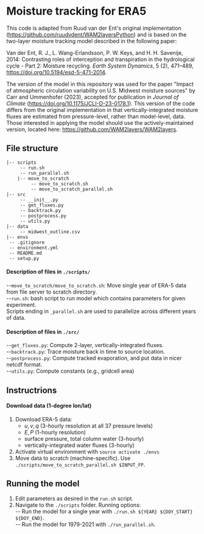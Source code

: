 # Moisture tracking for ERA5
This code is adapted from Ruud van der Ent's original implementation (https://github.com/ruudvdent/WAM2layersPython) and is based on the two-layer moisture tracking model described in the following paper:  

Van der Ent, R. J., L. Wang-Erlandsson, P. W. Keys, and H. H. Savenije, 2014: Contrasting roles of interception and transpiration in the hydrological cycle - Part 2: Moisture recycling. _Earth System Dynamics_, 5 (2), 471–489, https://doi.org/10.5194/esd-5-471-2014.

The version of the model in this repository was used for the paper "Impact of atmospheric circulation variability on U.S. Midwest moisture sources" by Carr and Ummenhofer (2023), accepted for publication in _Journal of Climate_ (https://doi.org/10.1175/JCLI-D-23-0178.1). This version of the code differs from the original implementation in that vertically-integrated moisture fluxes are estimated from pressure-level, rather than model-level, data. Those interested in applying the model should use the actively-maintained version, located here: https://github.com/WAM2layers/WAM2layers. 

## File structure  
```
|-- scripts  
     -- run.sh  
     -- run_parallel.sh  
    |-- move_to_scratch  
         -- move_to_scratch.sh  
         -- move_to_scratch_parallel.sh   
|-- src  
     -- __init__.py  
     -- get_fluxes.py  
     -- backtrack.py  
     -- postprocess.py  
     -- utils.py  
|-- data
     -- midwest_outline.csv  
|-- envs
 -- .gitignore  
 -- environment.yml  
 -- README.md  
 -- setup.py  
```

#### Description of files in ```./scripts/``` 
--```move_to_scratch/move_to_scratch.sh```: Move single year of ERA-5 data from file server to scratch directory.  
--```run.sh```: bash script to run model which contains parameters for given experiment.  
Scripts ending in ```_parallel.sh``` are used to parallelize across different years of data.


#### Description of files in ```./src/```
--```get_fluxes.py```: Compute 2-layer, vertically-integrated fluxes.  
--```backtrack.py```: Trace moisture back in time to source location.  
--```postprocess.py```: Compute tracked evaporation, and put data in nicer netcdf format.  
--```utils.py```: Compute constants (e.g., gridcell area)  


## Instructrions

#### Download data (1-degree lon/lat)
1. Download ERA-5 data:
    - $u,v,q$ (3-hourly resolution at all 37 pressure levels)    
    - $E,P$ (1-hourly resolution)
    - surface pressure, total column water (3-hourly)  
    - vertically-integrated water fluxes (3-hourly)    
2. Activate virtual environment with ```source activate ./envs```
3. Move data to scratch (machine-specific). Use ```./scripts/move_to_scratch_parallel.sh $INPUT_FP```.

## Running the model
1. Edit parameters as desired in the ```run.sh``` script.  
2. Navigate to the ```./scripts``` folder. Running options:  
-- Run the model for a single year with ```./run.sh ${YEAR} ${DOY_START} ${DOY_END}```.  
-- Run the model for 1979-2021 with ```./run_parallel.sh```.  
